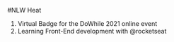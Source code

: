 #NLW Heat

1. Virtual Badge for the DoWhile 2021 online event
2. Learning Front-End development with @rocketseat
